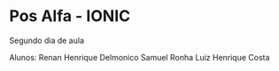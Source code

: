 # Pos Alfa - IONIC

Segundo dia de aula

Alunos:
Renan Henrique Delmonico
Samuel Ronha
Luiz Henrique Costa

